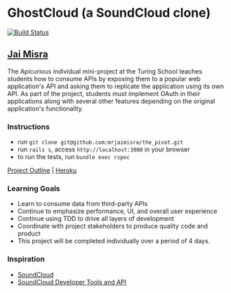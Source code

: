 # GhostCloud (a SoundCloud clone)

[![Build Status](https://travis-ci.org/mrjaimisra/apicurious_scloud.svg?branch=setup)](https://travis-ci.org/mrjaimisra/apicurious_scloud)

## [Jai Misra](https://github.io/mrjaimisra)

The Apicurious individual mini-project at the Turing School teaches students how to consume APIs
by exposing them to a popular web application's API and asking them to replicate the application using its own API.
As part of the project, students must implement OAuth in their applications along with several other features depending on the original application's functionality. 

### Instructions

- run `git clone git@github.com:mrjaimisra/the_pivot.git`
- run `rails s`, access `http://localhost:3000` in your browser
- to run the tests, run `bundle exec rspec`

[Project Outline](https://github.com/turingschool/lesson_plans/blob/master/ruby_03-professional_rails_applications/apicurious.md#technical-expectations) | [Heroku](https://ghostcloud.herokuapp.com/)

### Learning Goals

- Learn to consume data from third-party APIs
- Continue to emphasize performance, UI, and overall user experience
- Continue using TDD to drive all layers of development
- Coordinate with project stakeholders to produce quality code and product
- This project will be completed individually over a period of 4 days.

### Inspiration

- [SoundCloud](http://soundcloud.com)
- [SoundCloud Developer Tools and API](https://developers.soundcloud.com/)